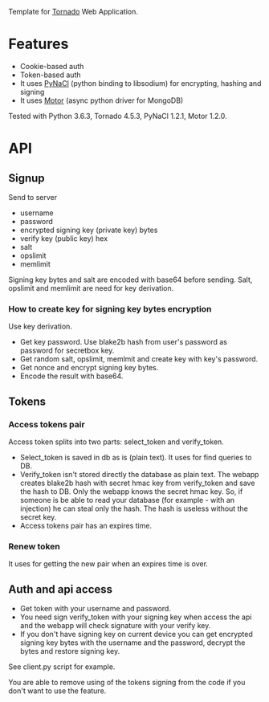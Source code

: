 
Template for [Tornado](https://github.com/tornadoweb/tornado) Web Application. 

# Features
* Cookie-based auth
* Token-based auth
* It uses [PyNaCl](https://github.com/pyca/pynacl/) (python binding to libsodium) for encrypting, hashing and signing
* It uses [Motor](https://github.com/mongodb/motor/) (async python driver for MongoDB)

Tested with Python 3.6.3, Tornado 4.5.3, PyNaCl 1.2.1, Motor 1.2.0.

# API
## Signup
Send to server
* username
* password
* encrypted signing key (private key) bytes
* verify key (public key) hex
* salt
* opslimit
* memlimit

Signing key bytes and salt are encoded with base64 before sending. Salt, opslimit and memlimit are need for key derivation. 

### How to create key for signing key bytes encryption
Use key derivation. 
* Get key password. Use blake2b hash from user's password as password for secretbox key. 
* Get random salt, opslimit, memlmit and create key with key's password. 
* Get nonce and encrypt signing key bytes.
* Encode the result with base64. 

## Tokens
### Access tokens pair
Access token splits into two parts: select\_token and verify\_token. 
* Select_token is saved in db as is (plain text). It uses for find queries to DB.
* Verify\_token isn't stored directly the database as plain text. The webapp creates blake2b hash with secret hmac key from verify\_token and save the hash to DB. Only the webapp knows the secret hmac key. So, if someone is be able to read your database (for example - with an injection) he can steal only the hash. The hash is useless without the secret key. 
* Access tokens pair has an expires time.
### Renew token
It uses for getting the new pair when an expires time is over. 

## Auth and api access 
* Get token with your username and password.
* You need sign verify_token with your signing key when access the api and the webapp will check signature with your verify key. 
* If you don't have signing key on current device you can get encrypted signing key bytes with the username and the password, decrypt the bytes and restore signing key.

See client.py script for example.

You are able to remove using of the tokens signing from the code if you don't want to use the feature. 
